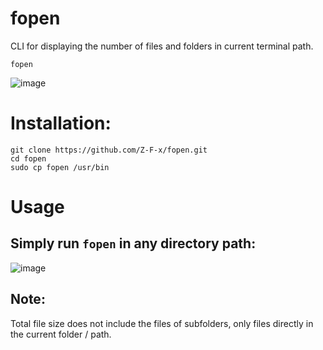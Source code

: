 # fopen
CLI for displaying the number of files and folders in current terminal path. 

`fopen`

![image](https://github.com/user-attachments/assets/3fccbb34-75b9-4f15-adb5-7b0bceae31b4)

# Installation: 

`git clone https://github.com/Z-F-x/fopen.git`\
`cd fopen`\
`sudo cp fopen /usr/bin`

# Usage
## Simply run `fopen` in any directory path:

![image](https://github.com/user-attachments/assets/d7d89d78-fa7c-493e-8e22-ef60bb018f69)

## Note: 
Total file size does not include the files of subfolders, only files directly in the current folder / path.
